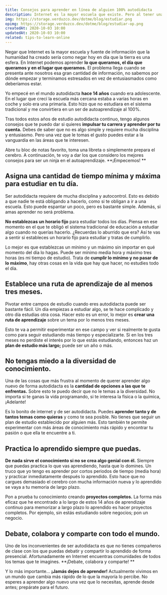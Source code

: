 ```yaml
---
title: Consejos para aprender en línea de alguien 100% autodidacta
description: Internet es la mayor escuela que existe. Pero al tener una fuente infinita de conocimiento no sabemos por dónde empezar. ¿Quieres ser mejor autodidacta? Sigue leyendo.
img: https://storage.verduzco.dev/dotme/blog/estudiar.png
opimg: https://storage.verduzco.dev/dotme/blog/estudiar-op.png
createdAt: 2020-10-03 10:00
updatedAt: 2020-10-03 10:00
related: tips-to-learn-online
---
```


Negar que Internet es la mayor escuela y fuente de información que la humanidad ha creado sería como negar hoy en día que la tierra es una esfera. En Internet podemos aprender **lo que queramos, el día que queramos y en el lugar que queramos.** El problema llega cuando se presenta ante nosotros esa gran cantidad de información, no sabemos por dónde empezar y terminamos estresados en vez de entusiasmados como deberíamos estar. 

Yo empecé en el mundo autodidacta **hace 14 años** cuando era adolescente. En el lugar que crecí la escuela más cercana estaba a varias horas en coche y solo era una primaria. Esto hizo que no estudiara en el sistema tradicional y me convirtiera en un ser de autoaprendizaje al 100%. 

Tras todos estos años de estudio autodidacta continuo, tengo algunos consejos que te puedo dar si quieres **impulsar tu carrera y aprender por tu cuenta.** Debes de saber que no es algo simple y requiere mucha disciplina y entusiasmo. Pero una vez que le tomas el gusto puedes estar a la vanguardia en las áreas que te interesen. 

Abre tu bloc de notas favorito, toma una libreta o simplemente prepara el cerebro. A continuación, te voy a dar los que considero los mejores consejos para ser un ninja en el autoaprendizaje. **¡Empecemos! **

## Asigna una cantidad de tiempo mínima y máxima para estudiar en tu día. 

Ser autodidacta requiere de mucha disciplina y autocontrol. Esto es debido a que nadie te está obligando a hacerlo, como si te obligan a ir a una escuela. Esto puede espantar un poco, pero es bastante simple. Además, si amas aprender no será problema. 

**No establezcas un horario fijo** para estudiar todos los días. Piensa en ese momento en el que te obligó el sistema tradicional de educación a estudiar algo cuando no querías hacerlo. ¿Recuerdas lo aburrido que era? Así te vas a sentir si estableces un horario fijo para estudiar y tratas de cumplirlo. 

Lo mejor es que establezcas un mínimo y un máximo sin importar en qué momento del día lo hagas. Puede ser mínimo media hora y máximo tres horas (es mi tiempo de estudio). Trata de **cumplir lo mínimo y no pasar de lo máximo**, hay otras cosas en la vida que hay que hacer, no estudies todo el día. 

## Establece una ruta de aprendizaje de al menos tres meses. 

Pivotar entre campos de estudio cuando eres autodidacta puede ser bastante fácil. Un día empiezas a estudiar algo, se te hace complicado y otro día estudias otra cosa. Hacer esto es un error, lo mejor es **crear una ruta de aprendizaje** sobre un tema por lo menos tres meses. 

Esto te va a permitir experimentar en ese campo y ver si realmente te gusta como para seguir estudiando más tiempo y especializarte. Si en los tres meses no perdiste el interés por lo que estás estudiando, entonces haz un **plan de estudio más largo;** puede ser un año o más. 

## No tengas miedo a la diversidad de conocimiento. 

Una de las cosas que más frustra al momento de querer aprender algo nuevo de forma autodidacta es la **cantidad de opciones a las que te enfrentas.** Sobre esto te puedo decir que no le temas a la diversidad. No importa si te ganas la vida programando, si te interesa la física o la química, ¡Adelante! 

Es lo bonito de internet y de ser autodidacta. Puedes **aprender tanto y de tantos temas como quieras** y como te sea posible. No tienes que seguir un plan de estudio establecido por alguien más. Esto también te permite experimentar con más áreas de conocimiento más rápido y encontrar tu pasión o que ella te encuentre a ti. 

## Practica lo aprendido siempre que puedas. 

**De nada sirve el conocimiento si no se crea algo genial con él.** Siempre que puedas practica lo que vas aprendiendo, hasta que lo domines. Un truco que yo tengo es aprender por cortos periodos de tiempo (media hora) y practicar inmediatamente después lo aprendido. Esto hace que no cargues demasiado el cerebro con mucha información nueva y lo aprendido se vaya a tu memoria de largo plazo. 

Pon a prueba tu conocimiento creando **proyectos completos.** La forma más eficaz que he encontrado a lo largo de estos 14 años de aprendizaje continuo para memorizar a largo plazo lo aprendido es hacer proyectos completos. Por ejemplo, sin estás estudiando sobre negocios; pon un negocio. 

## Debate, colabora y comparte con todo el mundo. 

Uno de los inconvenientes de ser autodidacta es que no tienes compañeros de clase con los que puedas debatir y compartir lo aprendido de forma presencial. Afortunadamente en Internet encuentras comunidades de todos los temas que te imagines. **¡Debate, colabora y comparte! **

Y lo más importante... **¡Jamás dejes de aprender!** Actualmente vivimos en un mundo que cambia más rápido de lo que la mayoría lo percibe. No esperes a aprender algo nuevo una vez que lo necesitas, aprende desde antes; prepárate para el futuro. 